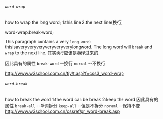 
###### `word-wrap`
how to wrap the long word;
1:this line
2:the next line(换行)

word-wrap:break-word;

This paragraph contains a very `long word`:
thisisaveryveryveryveryveryverylongword. The long word will `break` and `wrap` to the next line.
其实`换行`应该是英译过来的.

因此具有的属性
`break-word` --换行
`normal` --不换行


http://www.w3school.com.cn/tiy/t.asp?f=css3_word-wrap


###### `word-break`
how to break the word
1:the word can be break
2:keep the word
因此具有的属性
`break-all`  --单词拆分
`keep-all`   --但是不拆分
`noraml`     --保持不变
http://www.w3school.com.cn/cssref/pr_word-break.asp



